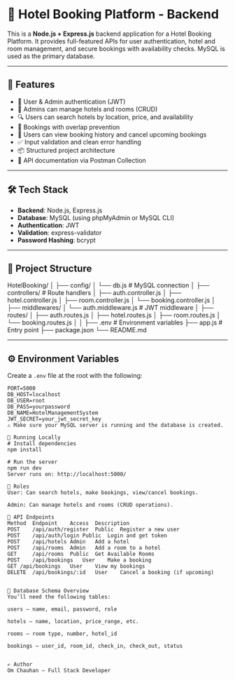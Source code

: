 # 🏨 Hotel Booking Platform - Backend

This is a **Node.js + Express.js** backend application for a Hotel Booking Platform. It provides full-featured APIs for user authentication, hotel and room management, and secure bookings with availability checks. MySQL is used as the primary database.

---

## 🚀 Features

- 🔐 User & Admin authentication (JWT)
- 🏨 Admins can manage hotels and rooms (CRUD)
- 🔍 Users can search hotels by location, price, and availability
- 📅 Bookings with overlap prevention
- 📜 Users can view booking history and cancel upcoming bookings
- ✅ Input validation and clean error handling
- 📦 Structured project architecture
- 📄 API documentation via Postman Collection

---

## 🛠️ Tech Stack

- **Backend**: Node.js, Express.js
- **Database**: MySQL (using phpMyAdmin or MySQL CLI)
- **Authentication**: JWT
- **Validation**: express-validator
- **Password Hashing**: bcrypt

---

## 📁 Project Structure

HotelBooking/
│
├── config/
│ └── db.js # MySQL connection
│
├── controllers/ # Route handlers
│ ├── auth.controller.js
│ ├── hotel.controller.js
│ ├── room.controller.js
│ └── booking.controller.js
│
├── middlewares/
│ └── auth.middleware.js # JWT middleware
│
├── routes/
│ ├── auth.routes.js
│ ├── hotel.routes.js
│ ├── room.routes.js
│ └── booking.routes.js
│
│
├── .env # Environment variables
├── app.js # Entry point
├── package.json
└── README.md

---

## ⚙️ Environment Variables

Create a `.env` file at the root with the following:

```env
PORT=5000
DB_HOST=localhost
DB_USER=root
DB_PASS=yourpassword
DB_NAME=HotelManagementSystem
JWT_SECRET=your_jwt_secret_key
⚠️ Make sure your MySQL server is running and the database is created.

🧪 Running Locally
# Install dependencies
npm install

# Run the server
npm run dev
Server runs on: http://localhost:5000/

🔐 Roles
User: Can search hotels, make bookings, view/cancel bookings.

Admin: Can manage hotels and rooms (CRUD operations).

🔌 API Endpoints
Method	Endpoint	Access	Description
POST	/api/auth/register	Public	Register a new user
POST	/api/auth/login	Public	Login and get token
POST	/api/hotels	Admin	Add a hotel
POST	/api/rooms	Admin	Add a room to a hotel
GET     /api/rooms  Public  Get Available Rooms
POST	/api/bookings	User	Make a booking
GET	/api/bookings	User	View my bookings
DELETE	/api/bookings/:id	User	Cancel a booking (if upcoming)


🧱 Database Schema Overview
You’ll need the following tables:

users – name, email, password, role

hotels – name, location, price_range, etc.

rooms – room type, number, hotel_id

bookings – user_id, room_id, check_in, check_out, status


✍️ Author
Om Chauhan – Full Stack Developer


